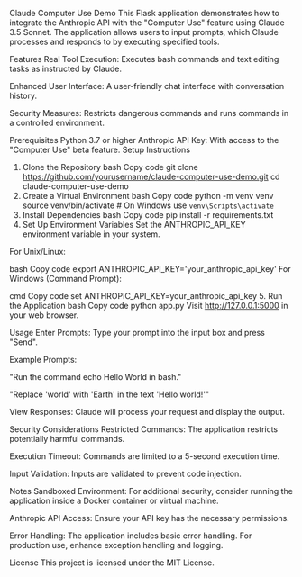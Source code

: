 Claude Computer Use Demo
This Flask application demonstrates how to integrate the Anthropic API with the "Computer Use" feature using Claude 3.5 Sonnet. The application allows users to input prompts, which Claude processes and responds to by executing specified tools.

Features
Real Tool Execution: Executes bash commands and text editing tasks as instructed by Claude.

Enhanced User Interface: A user-friendly chat interface with conversation history.

Security Measures: Restricts dangerous commands and runs commands in a controlled environment.

Prerequisites
Python 3.7 or higher
Anthropic API Key: With access to the "Computer Use" beta feature.
Setup Instructions
1. Clone the Repository
bash
Copy code
git clone https://github.com/yourusername/claude-computer-use-demo.git
cd claude-computer-use-demo
2. Create a Virtual Environment
bash
Copy code
python -m venv venv
source venv/bin/activate  # On Windows use `venv\Scripts\activate`
3. Install Dependencies
bash
Copy code
pip install -r requirements.txt
4. Set Up Environment Variables
Set the ANTHROPIC_API_KEY environment variable in your system.

For Unix/Linux:

bash
Copy code
export ANTHROPIC_API_KEY='your_anthropic_api_key'
For Windows (Command Prompt):

cmd
Copy code
set ANTHROPIC_API_KEY=your_anthropic_api_key
5. Run the Application
bash
Copy code
python app.py
Visit http://127.0.0.1:5000 in your web browser.

Usage
Enter Prompts: Type your prompt into the input box and press "Send".

Example Prompts:

"Run the command echo Hello World in bash."

"Replace 'world' with 'Earth' in the text 'Hello world!'"

View Responses: Claude will process your request and display the output.

Security Considerations
Restricted Commands: The application restricts potentially harmful commands.

Execution Timeout: Commands are limited to a 5-second execution time.

Input Validation: Inputs are validated to prevent code injection.

Notes
Sandboxed Environment: For additional security, consider running the application inside a Docker container or virtual machine.

Anthropic API Access: Ensure your API key has the necessary permissions.

Error Handling: The application includes basic error handling. For production use, enhance exception handling and logging.

License
This project is licensed under the MIT License.